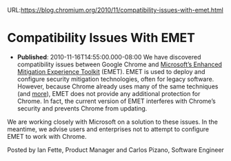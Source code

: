 URL:https://blog.chromium.org/2010/11/compatibility-issues-with-emet.html
# Compatibility Issues With EMET
- **Published**: 2010-11-16T14:55:00.000-08:00
We have discovered compatibility issues between Google Chrome and [Microsoft’s Enhanced Mitigation Experience Toolkit](http://blogs.technet.com/b/srd/archive/2010/09/02/enhanced-mitigation-experience-toolkit-emet-v2-0-0.aspx) (EMET). EMET is used to deploy and configure security mitigation technologies, often for legacy software. However, because Chrome already uses many of the same techniques (and [more](http://www.chromium.org/developers/design-documents/sandbox)), EMET does not provide any additional protection for Chrome. In fact, the current version of EMET interferes with Chrome’s security and prevents Chrome from updating.   
  
We are working closely with Microsoft on a solution to these issues. In the meantime, we advise users and enterprises not to attempt to configure EMET to work with Chrome.  
  
Posted by Ian Fette, Product Manager and Carlos Pizano, Software Engineer